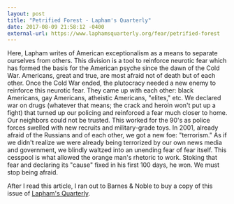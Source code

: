 ```yaml
---
layout: post
title: "Petrified Forest - Lapham's Quarterly"
date: 2017-08-09 21:58:12 -0400
external-url: https://www.laphamsquarterly.org/fear/petrified-forest
---
```


Here, Lapham writes of American exceptionalism as a means to separate
ourselves from others. This division is a tool to reinforce neurotic fear
which has formed the basis for the American psyche since the dawn of the
Cold War. Americans, great and true, are most afraid not of death but of
each other. Once the Cold War ended, the plutocracy needed a new enemy to
reinforce this neurotic fear. They came up with each other: black
Americans, gay Americans, atheistic Americans, "elites," etc. We declared
war on drugs (whatever that means; the crack and heroin won't put up a
fight) that turned up our policing and reinforced a fear much closer to
home. Our neighbors could not be trusted. This worked for the 90's as
police forces swelled with new recruits and military-grade toys. In 2001,
already afraid of the Russians and of each other, we got a new foe:
"terrorism." As if we didn't realize we were already being terrorized by
our own news media and government, we blindly waltzed into an unending fear
of fear itself. This cesspool is what allowed the orange man's rhetoric to
work. Stoking that fear and declaring its "cause" fixed in his first 100
days, he won. We must stop being afraid.

After I read this article, I ran out to Barnes & Noble to buy a copy of
this issue of [Lapham's Quarterly](https://www.laphamsquarterly.org/).
